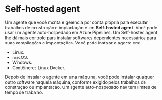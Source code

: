 # Self-hosted agent

Um agente que você monta e gerencia por conta própria para executar trabalhos de construção e implantação é um **Self-hosted agent**.‎
Você pode usar um agente auto-hospedado em Azure Pipelines. Um Self-hosted agent lhe dá mais controle para instalar softwares dependentes
necessários para suas compilações e implantações. Você pode instalar o agente em:

- Linux.
- macOS.
- Windows.
- Contêineres Linux Docker.

Depois de instalar o agente em uma máquina, você pode instalar qualquer outro software naquela máquina, conforme exigido pelos trabalhos de construção ou implantação.‎
Um agente auto-hospedado não tem limites de tempo de trabalho.‎
